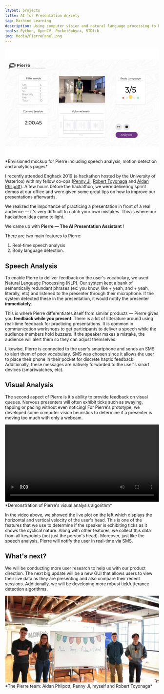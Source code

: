 ```yaml
---
layout: projects
title: AI for Presentation Anxiety
tag: Machine Learning
description: Using computer vision and natural language processing to help people overcome public speaking anxiety.
tools: Python, OpenCV, PocketSphynx, STDlib
img: Media/PierrePanel.png
---
```

<img src="/Media/Pierre-mockup.jpg">
*Envisioned mockup for Pierre including speech analysis, motion detection and analytics pages*

I recently attended Enghack 2019 (a hackathon hosted by the University of Waterloo) with my fellow co-ops (<a href="https://ca.linkedin.com/in/yipeng-penny-ji">Penny Ji</a>, <a href="https://ca.linkedin.com/in/robert-toyonaga-421176149">Robert Toyonaga</a> and <a href="https://aidanphilpott.com/">Aidan Philpott</a>). A few hours before the hackathon, we were delivering sprint demos at our office and were given some great tips on how to improve our presentations afterwards.

We realized the importance of practicing a presentation in front of a real audience — it's very difficult to catch your own mistakes. This is where our hackathon idea came to light. 

We came up with **Pierre — The AI Presentation Assistant** !

There are two main features to Pierre: 
1. Real-time speech analysis 
2. Body language detection.

## Speech Analysis
To enable Pierre to deliver feedback on the user's vocabulary, we used Natural Language Processing (NLP). Our system kept a bank of semantically redundant phrases (ex: you know, like + yeah, and + yeah, literally, etc) and listened to the presenter through their microphone. If the system detected these in the presentation, it would notify the presenter **immediately**. 

This is where Pierre differentiates itself from similar products — Pierre gives you **feedback while you present**. There is a lot of litterature around using real-time feedback for practicing presentations. It is common in communication workshops to get participants to deliver a speech while the audience members hold buzzers. If the speaker makes a mistake, the audience will alert them so they can adjust themselves.

Likewise, Pierre is connected to the user's smartphone and sends an SMS to alert them of poor vocabulary. SMS was chosen since it allows the user to place their phone in their pocket for discrete haptic feedback. Additionally, these messages are natively forwarded to the user's smart devices (smartwatches, etc).

## Visual Analysis
The second aspect of Pierre is it's ability to provide feedback on visual queues. Nervous presenters will often exhibit ticks such as swaying, tapping or pacing without even noticing! For Pierre's prototype, we developed some computer vision heuristics to determine if a presenter is moving too much with only a webcam.

<video controls src="/Media/pierre-vision.mp4" width="100%">
	Sorry, your browser doesn't support embedded videos.
</video>
*Demonstration of Pierre's visual analysis algorithm*

In the video above, we showed the live plot on the left which displays the horizontal and vertical velocity of the user's head. This is one of the features that we use to determine if the speaker is exhibiting ticks as it shows the cyclical nature. Along with other features, we collect this data from all keypoints (not just the person's head). Moreover, just like the speech analysis, Pierre will notify the user in real-time via SMS.

## What's next? 
We will be conducting more user research to help us with our product direction. The next big update will be a new GUI that allows users to view their live data as they are presenting and also compare their recent sessions. Additionally, we will be developing more robust tick/utterance detection algorithms.

<img src="/Media/pk-team.GIF">
*The Pierre team: Aidan Philpott, Penny Ji, myself and Robert Toyonaga*
